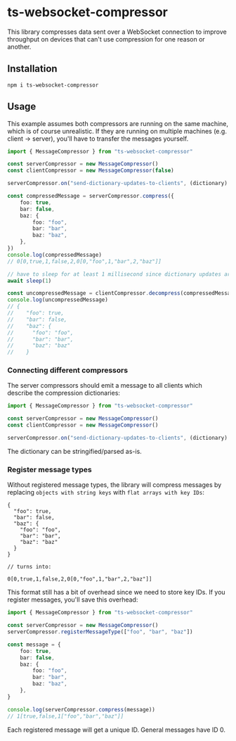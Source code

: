 # ts-websocket-compressor

This library compresses data sent over a WebSocket connection to improve throughput on devices that can't use compression for one reason or another.

## Installation

```shell
npm i ts-websocket-compressor
```

## Usage

This example assumes both compressors are running on the same machine, which is of course unrealistic.
If they are running on multiple machines (e.g. client -> server), you'll have to transfer the messages yourself.

```typescript
import { MessageCompressor } from "ts-websocket-compressor"

const serverCompressor = new MessageCompressor()
const clientCompressor = new MessageCompressor(false)

serverCompressor.on("send-dictionary-updates-to-clients", (dictionary) => clientCompressor.handleDictionaryUpdates(dictionary))

const compressedMessage = serverCompressor.compress({
    foo: true,
    bar: false,
    baz: {
        foo: "foo",
        bar: "bar",
        baz: "baz",
    },
})
console.log(compressedMessage)
// 0[0,true,1,false,2,0[0,"foo",1,"bar",2,"baz"]]

// have to sleep for at least 1 millisecond since dictionary updates are queued per tick
await sleep(1)

const uncompressedMessage = clientCompressor.decompress(compressedMessage)
console.log(uncompressedMessage)
// {
//    "foo": true,
//    "bar": false,
//    "baz": {
//      "foo": "foo",
//      "bar": "bar",
//      "baz": "baz"
//    }
```

### Connecting different compressors

The server compressors should emit a message to all clients which describe the compression dictionaries:

```typescript
import { MessageCompressor } from "ts-websocket-compressor"

const serverCompressor = new MessageCompressor()
const clientCompressor = new MessageCompressor()

serverCompressor.on("send-dictionary-updates-to-clients", (dictionary) => clientCompressor.handleDictionaryUpdates(dictionary))
```

The dictionary can be stringified/parsed as-is.

### Register message types

Without registered message types, the library will compress messages by replacing `objects with string keys` with `flat arrays with key IDs`:

```json5
{
  "foo": true,
  "bar": false,
  "baz": {
    "foo": "foo",
    "bar": "bar",
    "baz": "baz"
  }
}

// turns into:

0[0,true,1,false,2,0[0,"foo",1,"bar",2,"baz"]]
```

This format still has a bit of overhead since we need to store key IDs. If you register messages, you'll save this overhead:

```typescript
import { MessageCompressor } from "ts-websocket-compressor"

const serverCompressor = new MessageCompressor()
serverCompressor.registerMessageType(["foo", "bar", "baz"])

const message = {
    foo: true,
    bar: false,
    baz: {
        foo: "foo",
        bar: "bar",
        baz: "baz",
    },
}

console.log(serverCompressor.compress(message))
// 1[true,false,1["foo","bar","baz"]]
```

Each registered message will get a unique ID. General messages have ID 0.
